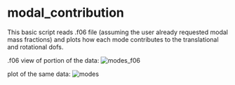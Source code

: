 # modal_contribution
This basic script reads .f06 file (assuming the user already requested modal mass fractions) and plots how each mode contributes to the translational and rotational dofs.

.f06 view of portion of the data:
![modes_f06](https://github.com/user-attachments/assets/b3390b7b-b419-4757-8021-5f84bd198041)

plot of the same data:
![modes](https://github.com/user-attachments/assets/463bdf96-7fca-4a60-90ca-2e19c602ae0f)


